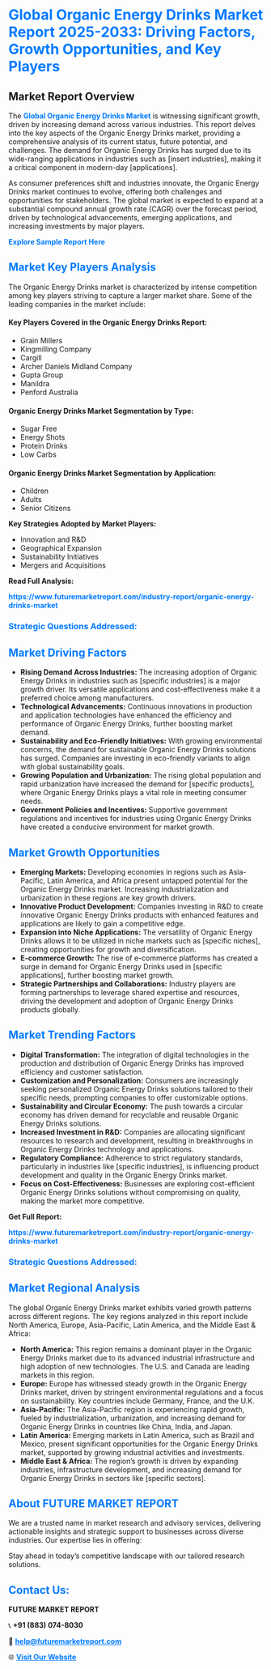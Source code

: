 <h1 style="color: #007BFF;">Global Organic Energy Drinks Market Report 2025-2033: Driving Factors, Growth Opportunities, and Key Players</h1>

<section id="overview">
<h2>Market Report Overview</h2>
<p>The <a href="https://www.futuremarketreport.com/industry-report/organic-energy-drinks-market" style="color: #007BFF; text-decoration: none;"><strong>Global Organic Energy Drinks Market</strong></a> is witnessing significant growth, driven by increasing demand across various industries. This report delves into the key aspects of the Organic Energy Drinks market, providing a comprehensive analysis of its current status, future potential, and challenges. The demand for Organic Energy Drinks has surged due to its wide-ranging applications in industries such as [insert industries], making it a critical component in modern-day [applications].</p>
<p>As consumer preferences shift and industries innovate, the Organic Energy Drinks market continues to evolve, offering both challenges and opportunities for stakeholders. The global market is expected to expand at a substantial compound annual growth rate (CAGR) over the forecast period, driven by technological advancements, emerging applications, and increasing investments by major players.</p>
</section>

<section id="overview">
<p><a href="https://www.futuremarketreport.com/request-sample/reportId=63713" style="color: #007BFF; text-decoration: none;"><strong>Explore Sample Report Here</strong></a></p>
</section>

<section id="key-players">
<h2 style="color: #007BFF;">Market Key Players Analysis</h2>
<p>The Organic Energy Drinks market is characterized by intense competition among key players striving to capture a larger market share. Some of the leading companies in the market include:</p>
<h4>Key Players Covered in the Organic Energy Drinks Report:</h4>
<ul><li>Grain Millers</li><li>Kingmilling Company</li><li>Cargill</li><li>Archer Daniels Midland Company</li><li>Gupta Group</li><li>Manildra</li><li>Penford Australia</li></ul>
<h4>Organic Energy Drinks Market Segmentation by Type:</h4>
<ul><li>Sugar Free</li><li>Energy Shots</li><li>Protein Drinks</li><li>Low Carbs</li></ul>

<h4>Organic Energy Drinks Market Segmentation by Application:</h4>
<ul><li>Children</li><li>Adults</li><li>Senior Citizens</li></ul>
<p><strong>Key Strategies Adopted by Market Players:</strong></p>
<ul>
<li>Innovation and R&D</li>
<li>Geographical Expansion</li>
<li>Sustainability Initiatives</li>
<li>Mergers and Acquisitions</li>
</ul>
</section>

<section>
<p><strong>Read Full Analysis: </strong></p><a href="https://www.futuremarketreport.com/industry-report/organic-energy-drinks-market" style="color: #007BFF; text-decoration: none;"><strong>https://www.futuremarketreport.com/industry-report/organic-energy-drinks-market</strong></a>
<h3 style="color: #007BFF;">Strategic Questions Addressed:</h3>
</section>

<section id="driving-factors">
<h2 style="color: #007BFF;">Market Driving Factors</h2>
<ul>
<li><strong>Rising Demand Across Industries:</strong> The increasing adoption of Organic Energy Drinks in industries such as [specific industries] is a major growth driver. Its versatile applications and cost-effectiveness make it a preferred choice among manufacturers.</li>
<li><strong>Technological Advancements:</strong> Continuous innovations in production and application technologies have enhanced the efficiency and performance of Organic Energy Drinks, further boosting market demand.</li>
<li><strong>Sustainability and Eco-Friendly Initiatives:</strong> With growing environmental concerns, the demand for sustainable Organic Energy Drinks solutions has surged. Companies are investing in eco-friendly variants to align with global sustainability goals.</li>
<li><strong>Growing Population and Urbanization:</strong> The rising global population and rapid urbanization have increased the demand for [specific products], where Organic Energy Drinks plays a vital role in meeting consumer needs.</li>
<li><strong>Government Policies and Incentives:</strong> Supportive government regulations and incentives for industries using Organic Energy Drinks have created a conducive environment for market growth.</li>
</ul>
</section>

<section id="growth-opportunities">
<h2 style="color: #007BFF;">Market Growth Opportunities</h2>
<ul>
<li><strong>Emerging Markets:</strong> Developing economies in regions such as Asia-Pacific, Latin America, and Africa present untapped potential for the Organic Energy Drinks market. Increasing industrialization and urbanization in these regions are key growth drivers.</li>
<li><strong>Innovative Product Development:</strong> Companies investing in R&D to create innovative Organic Energy Drinks products with enhanced features and applications are likely to gain a competitive edge.</li>
<li><strong>Expansion into Niche Applications:</strong> The versatility of Organic Energy Drinks allows it to be utilized in niche markets such as [specific niches], creating opportunities for growth and diversification.</li>
<li><strong>E-commerce Growth:</strong> The rise of e-commerce platforms has created a surge in demand for Organic Energy Drinks used in [specific applications], further boosting market growth.</li>
<li><strong>Strategic Partnerships and Collaborations:</strong> Industry players are forming partnerships to leverage shared expertise and resources, driving the development and adoption of Organic Energy Drinks products globally.</li>
</ul>
</section>

<section id="trending-factors">
<h2 style="color: #007BFF;">Market Trending Factors</h2>
<ul>
<li><strong>Digital Transformation:</strong> The integration of digital technologies in the production and distribution of Organic Energy Drinks has improved efficiency and customer satisfaction.</li>
<li><strong>Customization and Personalization:</strong> Consumers are increasingly seeking personalized Organic Energy Drinks solutions tailored to their specific needs, prompting companies to offer customizable options.</li>
<li><strong>Sustainability and Circular Economy:</strong> The push towards a circular economy has driven demand for recyclable and reusable Organic Energy Drinks solutions.</li>
<li><strong>Increased Investment in R&D:</strong> Companies are allocating significant resources to research and development, resulting in breakthroughs in Organic Energy Drinks technology and applications.</li>
<li><strong>Regulatory Compliance:</strong> Adherence to strict regulatory standards, particularly in industries like [specific industries], is influencing product development and quality in the Organic Energy Drinks market.</li>
<li><strong>Focus on Cost-Effectiveness:</strong> Businesses are exploring cost-efficient Organic Energy Drinks solutions without compromising on quality, making the market more competitive.</li>
</ul>
</section>

<section>
<p><strong>Get Full Report: </strong></p><a href="https://www.futuremarketreport.com/industry-report/organic-energy-drinks-market" style="color: #007BFF; text-decoration: none;"><strong>https://www.futuremarketreport.com/industry-report/organic-energy-drinks-market</strong></a>
<h3 style="color: #007BFF;">Strategic Questions Addressed:</h3>
</section>


<section id="regional-analysis">
<h2 style="color: #007BFF;">Market Regional Analysis</h2>
<p>The global Organic Energy Drinks market exhibits varied growth patterns across different regions. The key regions analyzed in this report include North America, Europe, Asia-Pacific, Latin America, and the Middle East & Africa:</p>
<ul>
<li><strong>North America:</strong> This region remains a dominant player in the Organic Energy Drinks market due to its advanced industrial infrastructure and high adoption of new technologies. The U.S. and Canada are leading markets in this region.</li>
<li><strong>Europe:</strong> Europe has witnessed steady growth in the Organic Energy Drinks market, driven by stringent environmental regulations and a focus on sustainability. Key countries include Germany, France, and the U.K.</li>
<li><strong>Asia-Pacific:</strong> The Asia-Pacific region is experiencing rapid growth, fueled by industrialization, urbanization, and increasing demand for Organic Energy Drinks in countries like China, India, and Japan.</li>
<li><strong>Latin America:</strong> Emerging markets in Latin America, such as Brazil and Mexico, present significant opportunities for the Organic Energy Drinks market, supported by growing industrial activities and investments.</li>
<li><strong>Middle East & Africa:</strong> The region’s growth is driven by expanding industries, infrastructure development, and increasing demand for Organic Energy Drinks in sectors like [specific sectors].</li>
</ul>
</section>

<footer>
<h2 style="color: #007BFF;">About FUTURE MARKET REPORT</h2>
<p>We are a trusted name in market research and advisory services, delivering actionable insights and strategic support to businesses across diverse industries. Our expertise lies in offering:</p>

<p>Stay ahead in today’s competitive landscape with our tailored research solutions.</p>

<h2 style="color: #007BFF;">Contact Us:</h2>
<p><strong>FUTURE MARKET REPORT</strong></p>
<p>📞 <strong>+91 (883) 074-8030</strong></p>
<p>📧 <strong><a href="mailto:help@futuremarketreport.com" style="color: #007BFF;">help@futuremarketreport.com</a></strong></p>
<p>🌐 <strong><a href="https://www.futuremarketreport.com/" style="color: #007BFF;">Visit Our Website</a></strong></p>
</footer>
